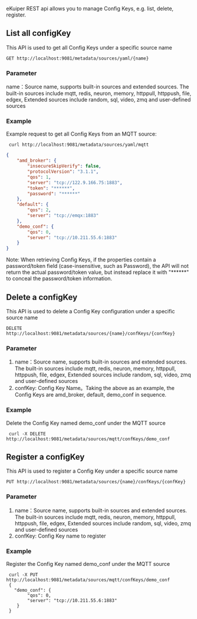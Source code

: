 eKuiper REST api allows you to manage Config Keys, e.g. list, delete, register.

## List all configKey

This API is used to get all Config Keys under a specific source name

```shell
GET http://localhost:9081/metadata/sources/yaml/{name}
```

### Parameter

 name：Source name, supports built-in sources and extended sources. The built-in sources include mqtt, redis, neuron, memory, httppull, httppush, file, edgex,
 Extended sources include random, sql, video, zmq and user-defined sources

### Example

Example request to get all Config Keys from an MQTT source:

```shell
 curl http://localhost:9081/metadata/sources/yaml/mqtt
```

```json
{
    "amd_broker": {
        "insecureSkipVerify": false,
        "protocolVersion": "3.1.1",
        "qos": 1,
        "server": "tcp://122.9.166.75:1883",
        "token": "******",
        "password": "******"
    },
    "default": {
        "qos": 2,
        "server": "tcp://emqx:1883"
    },
    "demo_conf": {
        "qos": 0,
        "server": "tcp://10.211.55.6:1883"
    }
}
```

Note: When retrieving Config Keys, if the properties contain a password/token field (case-insensitive, such as Password), the API will not return the actual password/token value, but instead replace it with "******" to conceal the password/token information.

## Delete a configKey

This API is used to delete a Config Key configuration under a specific source name

```shell
DELETE http://localhost:9081/metadata/sources/{name}/confKeys/{confKey}
```

### Parameter

1. name：Source name, supports built-in sources and extended sources. The built-in sources include mqtt, redis, neuron, memory, httppull, httppush, file, edgex,
   Extended sources include random, sql, video, zmq and user-defined sources
2. confKey: Config Key Name。Taking the above as an example, the Config Keys are amd_broker, default, demo_conf in sequence.

### Example

Delete the Config Key named demo_conf under the MQTT source

```shell
 curl -X DELETE http://localhost:9081/metadata/sources/mqtt/confKeys/demo_conf
```

## Register a configKey

This API is used to register a Config Key under a specific source name

```shell
PUT http://localhost:9081/metadata/sources/{name}/confKeys/{confKey}
```

### Parameter

1. name：Source name, supports built-in sources and extended sources. The built-in sources include mqtt, redis, neuron, memory, httppull, httppush, file, edgex,
   Extended sources include random, sql, video, zmq and user-defined sources
2. confKey: Config Key name to register

### Example

Register the Config Key named demo_conf under the MQTT source

```shell
 curl -X PUT http://localhost:9081/metadata/sources/mqtt/confKeys/demo_conf
 {
   "demo_conf": {
        "qos": 0,
        "server": "tcp://10.211.55.6:1883"
    }
 }
```
